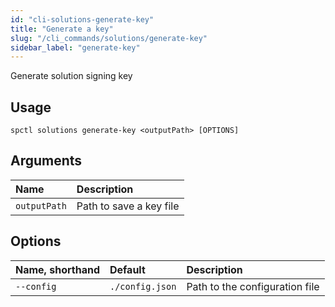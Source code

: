 ```yaml
---
id: "cli-solutions-generate-key"
title: "Generate a key"
slug: "/cli_commands/solutions/generate-key"
sidebar_label: "generate-key"
---
```


Generate solution signing key

## Usage

```
spctl solutions generate-key <outputPath> [OPTIONS]
```

## Arguments

|**Name**|**Description**|
| :- | :- |
|`outputPath`|Path to save a key file|

## Options

|**Name, shorthand**|**Default**|**Description**|
| :- | :- | :- |
|`--config`|`./config.json`|Path to the configuration file|